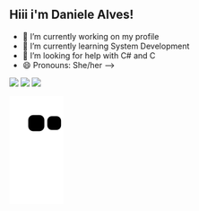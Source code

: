 ## Hiii i'm Daniele Alves!

- 🔭 I’m currently working on my profile 
- 🌱 I’m currently learning System Development
- 🤔 I’m looking for help with C# and C
- 😄 Pronouns: She/her
-->
  

<div > 
  
  <a href="https://www.instagram.com/allves.danii/" target="_blank"><img src="https://img.shields.io/badge/-Instagram-%23E4405F?style=for-the-badge&logo=instagram&logoColor=white" target="_blank"></a>
  <a href = "mailto:rebeccajanuario@gmail.com"><img src="https://img.shields.io/badge/-Gmail-%23333?style=for-the-badge&logo=gmail&logoColor=white" target="_blank"></a>
  <a href="https://www.linkedin.com/in/rebeccajanuario" target="_blank"><img src="https://img.shields.io/badge/-LinkedIn-%230077B5?style=for-the-badge&logo=linkedin&logoColor=white" target="_blank"></a> 
 
  ![Snake animation](https://github.com/rafaballerini/rafaballerini/blob/output/github-contribution-grid-snake.svg)
 
</div>
